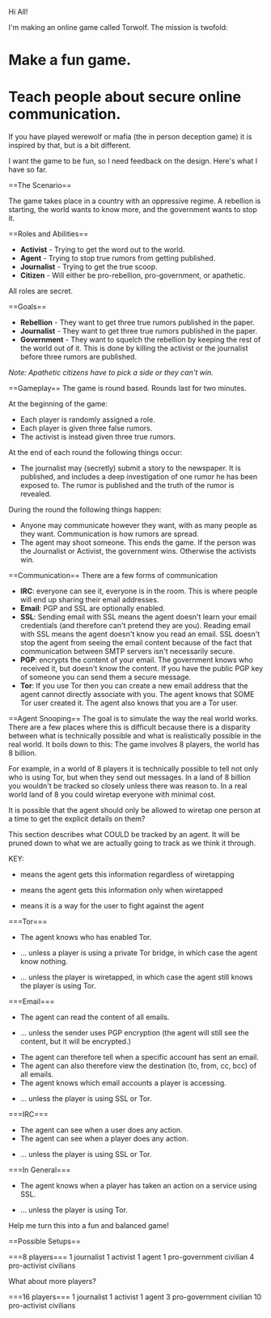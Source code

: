 Hi All!

I'm making an online game called Torwolf.  The mission is twofold:

# Make a fun game.
# Teach people about secure online communication.

If you have played werewolf or mafia (the in person deception game) it is inspired by that, but is a bit different.

I want the game to be fun, so I need feedback on the design.  Here's what I have so far.

==The Scenario==

The game takes place in a country with an oppressive regime.  A rebellion is starting, the world wants to know more, and the government wants to stop it.

==Roles and Abilities==
- <b>Activist</b> - Trying to get the word out to the world.
- <b>Agent</b> - Trying to stop true rumors from getting published.
- <b>Journalist</b> - Trying to get the true scoop.
- <b>Citizen</b> - Will either be pro-rebellion, pro-government, or apathetic.

All roles are secret.

==Goals==
- <b>Rebellion</b> - They want to get three true rumors published in the paper.
- <b>Journalist</b> - They want to get three true rumors published in the paper.
- <b>Government</b> - They want to squelch the rebellion by keeping the rest of the world out of it.  This is done by killing the activist or the journalist before three rumors are published.

<i>Note: Apathetic citizens have to pick a side or they can't win.</i>

==Gameplay==
The game is round based.  Rounds last for two minutes.

At the beginning of the game:
- Each player is randomly assigned a role.
- Each player is given three false rumors.
- The activist is instead given three true rumors.

At the end of each round the following things occur:
- The journalist may (secretly) submit a story to the newspaper.  It is published, and includes a deep investigation of one rumor he has been exposed to.  The rumor is published and the truth of the rumor is revealed.

During the round the following things happen:
- Anyone may communicate however they want, with as many people as they want.  Communication is how rumors are spread.
- The agent may shoot someone.  This ends the game.  If the person was the Journalist or Activist, the government wins.  Otherwise the activists win.

==Communication==
There are a few forms of communication
- <b>IRC</b>: everyone can see it, everyone is in the room.  This is where people will end up sharing their email addresses.
- <b>Email</b>: PGP and SSL are optionally enabled.
- <b>SSL</b>: Sending email with SSL means the agent doesn't learn your email credentials (and therefore can't pretend they are you).  Reading email with SSL means the agent doesn't know you read an email.  SSL doesn't stop the agent from seeing the email content because of the fact that communication between SMTP servers isn't necessarily secure.
- <b>PGP</b>: encrypts the content of your email.  The government knows who received it, but doesn't know the content.  If you have the public PGP key of someone you can send them a secure message.
- <b>Tor</b>:  If you use Tor then you can create a new email address that the agent cannot directly associate with you.  The agent knows that SOME Tor user created it.  The agent also knows that you are a Tor user.

==Agent Snooping==
The goal is to simulate the way the real world works.  There are a few places where this is difficult because there is a disparity between what is technically possible and what is realistically possible in the real world.  It boils down to this: The game involves 8 players, the world has 8 billion.

For example, in a world of 8 players it is technically possible to tell not only who is using Tor, but when they send out messages.  In a land of 8 billion you wouldn't be tracked so closely unless there was reason to.  In a real world land of 8 you could wiretap everyone with minimal cost.

It is possible that the agent should only be allowed to wiretap one person at a time to get the explicit details on them?

This section describes what COULD be tracked by an agent.  It will be pruned down to what we are actually going to track as we think it through.

KEY:
+ means the agent gets this information regardless of wiretapping
* means the agent gets this information only when wiretapped
- means it is a way for the user to fight against the agent

===Tor===
+ The agent knows who has enabled Tor.
- ... unless a player is using a private Tor bridge, in which case the agent know nothing.
* ... unless the player is wiretapped, in which case the agent still knows the player is using Tor.

===Email===
+ The agent can read the content of all emails.
- ... unless the sender uses PGP encryption (the agent will still see the content, but it will be encrypted.)
+ The agent can therefore tell when a specific account has sent an email.
+ The agent can also therefore view the destination (to, from, cc, bcc) of all emails.
+ The agent knows which email accounts a player is accessing.
- ... unless the player is using SSL or Tor.

===IRC===
+ The agent can see when a user does any action.
+ The agent can see when a player does any action.
- ... unless the player is using SSL or Tor.

===In General===
* The agent knows when a player has taken an action on a service using SSL.
- ... unless the player is using Tor.

Help me turn this into a fun and balanced game!

==Possible Setups==

===8 players===
1 journalist
1 activist
1 agent
1 pro-government civilian
4 pro-activist civilians

What about more players?

===16 players===
1 journalist
1 activist
1 agent
3 pro-government civilian
10 pro-activist civilians
